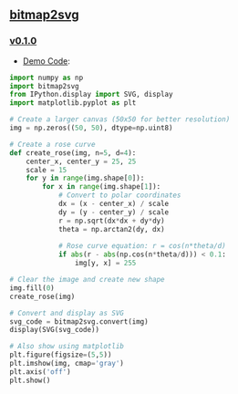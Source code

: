 ## [bitmap2svg](https://github.com/Opensource-Nice-Arishi/kaggle_drawing_with_LLMs/tree/bitmap2svg?tab=readme-ov-file)
### [v0.1.0](https://github.com/Opensource-Nice-Arishi/kaggle_drawing_with_LLMs/tree/v0.1.0-bitmap2svg?tab=readme-ov-file)
* [Demo Code](v0.1.0/quick_start_demo.py):

```Python
import numpy as np
import bitmap2svg
from IPython.display import SVG, display
import matplotlib.pyplot as plt

# Create a larger canvas (50x50 for better resolution)
img = np.zeros((50, 50), dtype=np.uint8)

# Create a rose curve
def create_rose(img, n=5, d=4):
    center_x, center_y = 25, 25
    scale = 15
    for y in range(img.shape[0]):
        for x in range(img.shape[1]):
            # Convert to polar coordinates
            dx = (x - center_x) / scale
            dy = (y - center_y) / scale
            r = np.sqrt(dx*dx + dy*dy)
            theta = np.arctan2(dy, dx)
            
            # Rose curve equation: r = cos(n*theta/d)
            if abs(r - abs(np.cos(n*theta/d))) < 0.1:
                img[y, x] = 255

# Clear the image and create new shape
img.fill(0)
create_rose(img)

# Convert and display as SVG
svg_code = bitmap2svg.convert(img)
display(SVG(svg_code))

# Also show using matplotlib
plt.figure(figsize=(5,5))
plt.imshow(img, cmap='gray')
plt.axis('off')
plt.show()
```